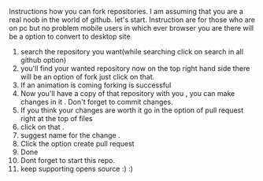Instructions how you can fork repositories. 
I am assuming that you are a real noob in the world of github.
let's start.
Instruction are for those who are on pc but no
problem mobile users in which ever browser you are there will be a option to convert to desktop site

1. search the repository you want(while searching click on search in all github option)
2. you'll find your wanted repository now on the top right hand side there will be an option of fork just click on that.
3. If an animation is coming forking is successful 
4. Now you'll have a copy of that repository with you , you can make changes in it . Don't forget to commit changes.
5. If you think your changes are worth it go in the option of pull request right at the top of files
6. click on that .
7. suggest name for the change .
8. Click the option create pull request 
9. Done 
10. Dont forget to start this repo.
11. keep supporting opens source 
:) :)
